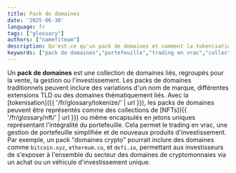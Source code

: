 ```yaml
---
title: Pack de domaines
date: '2025-06-30'
language: fr
tags: ["glossary"]
authors: ["namefiteam"]
description: Qu'est-ce qu'un pack de domaines et comment la tokenisation permet-elle la gestion de portefeuille ?
keywords: ["pack de domaines","portefeuille","trading en vrac","collection de domaines","gestion d'actifs"]
---
```



Un **pack de domaines** est une collection de domaines liés, regroupés pour la vente, la gestion ou l'investissement. Les packs de domaines traditionnels peuvent inclure des variations d'un nom de marque, différentes extensions TLD ou des domaines thématiquement liés. Avec la [tokenisation]({{ '/fr/glossary/tokenize/' | url }}), les packs de domaines peuvent être représentés comme des collections de [NFTs]({{ '/fr/glossary/nft/' | url }}) ou même encapsulés en jetons uniques représentant l'intégralité du portefeuille. Cela permet le trading en vrac, une gestion de portefeuille simplifiée et de nouveaux produits d'investissement. Par exemple, un pack "domaines crypto" pourrait inclure des domaines comme `bitcoin.xyz`, `ethereum.co`, et `defi.io`, permettant aux investisseurs de s'exposer à l'ensemble du secteur des domaines de cryptomonnaies via un achat ou un véhicule d'investissement unique.